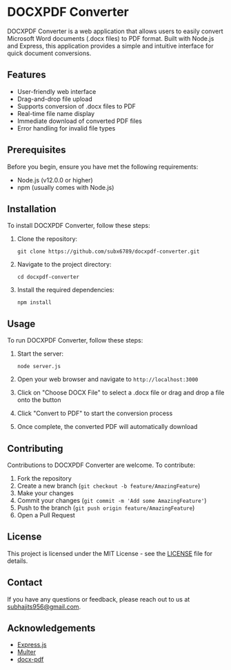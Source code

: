 # DOCXPDF Converter

DOCXPDF Converter is a web application that allows users to easily convert Microsoft Word documents (.docx files) to PDF format. Built with Node.js and Express, this application provides a simple and intuitive interface for quick document conversions.

## Features

- User-friendly web interface
- Drag-and-drop file upload
- Supports conversion of .docx files to PDF
- Real-time file name display
- Immediate download of converted PDF files
- Error handling for invalid file types

## Prerequisites

Before you begin, ensure you have met the following requirements:

- Node.js (v12.0.0 or higher)
- npm (usually comes with Node.js)

## Installation

To install DOCXPDF Converter, follow these steps:

1. Clone the repository:

   ```
   git clone https://github.com/subx6789/docxpdf-converter.git
   ```

2. Navigate to the project directory:

   ```
   cd docxpdf-converter
   ```

3. Install the required dependencies:

   ```
   npm install
   ```

## Usage

To run DOCXPDF Converter, follow these steps:

1. Start the server:

   ```
   node server.js
   ```

2. Open your web browser and navigate to `http://localhost:3000`

3. Click on "Choose DOCX File" to select a .docx file or drag and drop a file onto the button

4. Click "Convert to PDF" to start the conversion process

5. Once complete, the converted PDF will automatically download

## Contributing

Contributions to DOCXPDF Converter are welcome. To contribute:

1. Fork the repository
2. Create a new branch (`git checkout -b feature/AmazingFeature`)
3. Make your changes
4. Commit your changes (`git commit -m 'Add some AmazingFeature'`)
5. Push to the branch (`git push origin feature/AmazingFeature`)
6. Open a Pull Request

## License

This project is licensed under the MIT License - see the [LICENSE](/LICENSE) file for details.

## Contact

If you have any questions or feedback, please reach out to us at [subhajits956@gmail.com](mailto:subhajits956@gmail.com).

## Acknowledgements

- [Express.js](https://expressjs.com/)
- [Multer](https://github.com/expressjs/multer)
- [docx-pdf](https://www.npmjs.com/package/docx-pdf)
